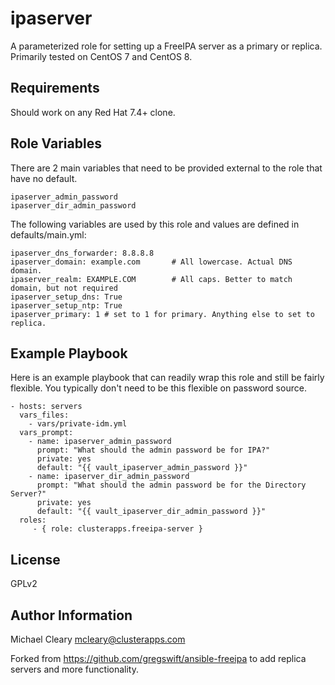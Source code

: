ipaserver
=========

A parameterized role for setting up a FreeIPA server as a primary or replica. Primarily tested on CentOS 7 and CentOS 8.

Requirements
------------

Should work on any Red Hat 7.4+ clone.

Role Variables
--------------

There are 2 main variables that need to be provided external to the role that have no default. 

    ipaserver_admin_password
    ipaserver_dir_admin_password

The following variables are used by this role and values are defined in defaults/main.yml:

    ipaserver_dns_forwarder: 8.8.8.8
    ipaserver_domain: example.com       # All lowercase. Actual DNS domain.
    ipaserver_realm: EXAMPLE.COM        # All caps. Better to match domain, but not required
    ipaserver_setup_dns: True
    ipaserver_setup_ntp: True
    ipaserver_primary: 1 # set to 1 for primary. Anything else to set to replica.



Example Playbook
----------------

Here is an example playbook that can readily wrap this role and still be fairly flexible.  You typically don't need to be this flexible on password source.

    - hosts: servers
      vars_files:
        - vars/private-idm.yml
      vars_prompt:
        - name: ipaserver_admin_password
          prompt: "What should the admin password be for IPA?"
          private: yes
          default: "{{ vault_ipaserver_admin_password }}"
        - name: ipaserver_dir_admin_password
          prompt: "What should the admin password be for the Directory Server?"
          private: yes
          default: "{{ vault_ipaserver_dir_admin_password }}"
      roles:
         - { role: clusterapps.freeipa-server }

License
-------

GPLv2

Author Information
------------------
Michael Cleary <mcleary@clusterapps.com>

Forked from https://github.com/gregswift/ansible-freeipa to add replica servers and more functionality. 
